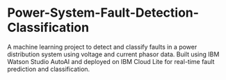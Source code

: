 # Power-System-Fault-Detection-Classification
A machine learning project to detect and classify faults in a power distribution system using voltage and current phasor data. Built using IBM Watson Studio AutoAI and deployed on IBM Cloud Lite for real-time fault prediction and classification.
